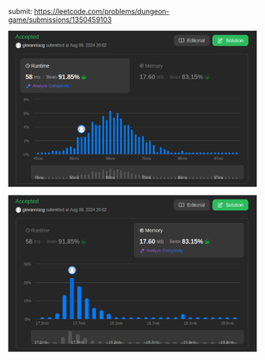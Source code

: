 submit: https://leetcode.com/problems/dungeon-game/submissions/1350459103

![Runtime](imgs/memory.png)

![Memory](imgs/runtime.png)

